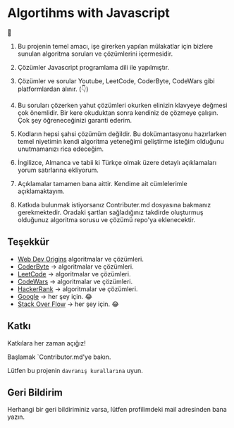 
# Algortihms with Javascript

📌
1. Bu projenin temel amacı, işe girerken yapılan mülakatlar için bizlere sunulan algoritma soruları ve çözümlerini içermesidir.

2. Çözümler Javascript programlama dili ile yapılmıştır.

3. Çözümler ve sorular Youtube, LeetCode, CoderByte, CodeWars gibi platformlardan alınır. (👇)

4. Bu soruları çözerken yahut çözümleri okurken elinizin klavyeye değmesi çok önemlidir. Bir kere okuduktan sonra kendiniz de çözmeye çalışın. Çok şey öğreneceğinizi garanti ederim.

5. Kodların hepsi şahsi çözümüm değildir. Bu dokümantasyonu hazırlarken temel niyetimin kendi algoritma yeteneğimi geliştirme isteğim olduğunu unutmamanızı rica edeceğim.

6. İngilizce, Almanca ve tabii ki Türkçe olmak üzere detaylı açıklamaları yorum satırlarına ekliyorum.

7. Açıklamalar tamamen bana  aittir. Kendime ait cümlelerimle açıklamaktayım.

8. Katkıda bulunmak istiyorsanız Contributer.md dosyasına bakmanız gerekmektedir. Oradaki şartları sağladığınız takdirde oluşturmuş olduğunuz algoritma sorusu ve çözümü repo'ya eklenecektir.

## Teşekkür

- [Web Dev Origins](https://www.youtube.com/channel/UC8ToqVogGsLj_pCMXZurbfA/videos) algoritmalar ve çözümleri.
- [CoderByte](https://coderbyte.com/) -> algoritmalar ve çözümleri.
- [LeetCode](https://leetcode.com/) -> algoritmalar ve çözümleri.
- [CodeWars](https://codewars.com/) -> algoritmalar ve çözümleri.
- [HackerRank](https://hackerrank.com/) -> algoritmalar ve çözümleri.
- [Google](https://google.com/) -> her şey için. 😂
- [Stack Over Flow](https://stackoverflow.com/) -> her şey için. 😂 
## Katkı

Katkılara her zaman açığız!

Başlamak `Contributor.md'ye bakın.

Lütfen bu projenin `davranış kurallarına` uyun.

  
## Geri Bildirim

Herhangi bir geri bildiriminiz varsa, lütfen profilimdeki mail adresinden bana yazın.

  